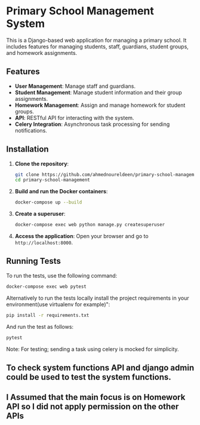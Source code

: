 # Primary School Management System

This is a Django-based web application for managing a primary school. It includes features for managing students, staff, guardians, student groups, and homework assignments.

## Features

- **User Management**: Manage staff and guardians.
- **Student Management**: Manage student information and their group assignments.
- **Homework Management**: Assign and manage homework for student groups.
- **API**: RESTful API for interacting with the system.
- **Celery Integration**: Asynchronous task processing for sending notifications.

## Installation

1. **Clone the repository**:
    ```sh
    git clone https://github.com/ahmednoureldeen/primary-school-management.git
    cd primary-school-management
    ```

2. **Build and run the Docker containers**:
    ```sh
    docker-compose up --build
    ```

3. **Create a superuser**:
    ```sh
    docker-compose exec web python manage.py createsuperuser
    ```

4. **Access the application**:
    Open your browser and go to `http://localhost:8000`.

## Running Tests

To run the tests, use the following command:
```sh
docker-compose exec web pytest
```

Alternatively to run the tests locally install the project requirements in your environment(use virtualenv for example)":
```sh
pip install -r requirements.txt
```

And run the test as follows:
```sh
pytest
```


Note: For testing; sending a task using celery is mocked for simplicity.

## To check system functions API and django admin could be used to test the system functions.
## I Assumed that the main focus is on Homework API so I did not apply permission on the other APIs




